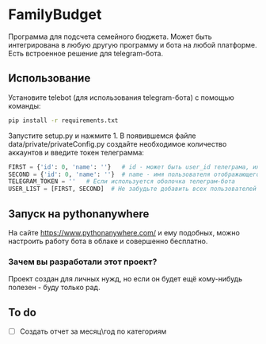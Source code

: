 # FamilyBudget
Программа для подсчета семейного бюджета. Может быть интегрирована в любую другую программу и бота на любой платформе. Есть встроенное решение для telegram-бота.

## Использование

Установите telebot (для использования telegram-бота) с помощью команды:
```sh
pip install -r requirements.txt
```
Запустите setup.py и нажмите 1. В появившемся файле data/private/privateConfig.py создайте необходимое количество аккаунтов и введите токен телеграмма:
```python
FIRST = {'id': 0, 'name': ''}   # id - может быть user_id телеграма, или же любой другой системы
SECOND = {'id': 0, 'name': ''}  # name - имя пользователя отображающегося в статистике
TELEGRAM_TOKEN = ''   # Если используется оболочка телеграм-бота
USER_LIST = [FIRST, SECOND]  # Не забудьте добавить всех пользователей с id и name  в этот лист
```


## Запуск на pythonanywhere
На сайте https://www.pythonanywhere.com/ и ему подобных, можно настроить работу бота в облаке и совершенно бесплатно.



### Зачем вы разработали этот проект?
Проект создан для личных нужд, но если он будет ещё кому-нибудь полезен - буду только рад.

## To do
- [ ] Создать отчет за месяц\год по категориям
